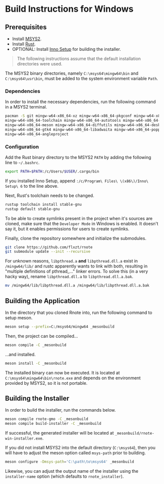 # Build Instructions for Windows

## Prerequisites

-   Install [MSYS2](https://www.msys2.org/).
-   Install [Rust](https://www.rust-lang.org/).
-   OPTIONAL: Install [Inno Setup](https://jrsoftware.org/isinfo.php) for building the installer.

> The following instructions assume that the default installation directories were used.

The MSYS2 binary directories, namely `C:\msys64\mingw64\bin` and `C:\msys64\usr\bin`, must be added to the system
environment variable `Path`.

### Dependencies

In order to install the necessary dependencies, run the following command in a MSYS2 terminal.

```bash
pacman -S git mingw-w64-x86_64-xz mingw-w64-x86_64-pkgconf mingw-w64-x86_64-gcc mingw-w64-x86_64-clang \
mingw-w64-x86_64-toolchain mingw-w64-x86_64-autotools mingw-w64-x86_64-make mingw-w64-x86_64-cmake \
mingw-w64-x86_64-meson mingw-w64-x86_64-diffutils mingw-w64-x86_64-desktop-file-utils mingw-w64-x86_64-appstream-glib \
mingw-w64-x86_64-gtk4 mingw-w64-x86_64-libadwaita mingw-w64-x86_64-poppler mingw-w64-x86_64-poppler-data \
mingw-w64-x86_64-angleproject
```

### Configuration

Add the Rust binary directory to the MSYS2 `PATH` by adding the following line to `~/.bashrc`.

```bash
export PATH=$PATH:/c/Users/$USER/.cargo/bin
```

If you installed Inno Setup, append `:/c/Program\ Files\ \(x86\)/Inno\ Setup\ 6` to the line above.

Next, Rust's toolchain needs to be changed.

```bash
rustup toolchain install stable-gnu
rustup default stable-gnu
```

To be able to create symlinks present in the project when it's sources are cloned, make sure that the `Developer Mode`
in Windows is enabled. It doesn't say it, but it enables permissions for users to create symlinks.

Finally, clone the repository somewhere and initialize the submodules.

```bash
git clone https://github.com/flxzt/rnote
git submodule update --init --recursive
```

For unknown reasons, `libpthread.a` **and** `libpthread.dll.a` exist in `/mingw64/lib/` and rustc apparently wants to
link with both, resulting in "multiple definitions of pthread\_..." linker errors.
To solve this (in a very hacky way), rename `libpthread.dll.a` to `libpthread.dll.a.bak`.

```bash
mv /mingw64/lib/libpthread.dll.a /mingw64/lib/libpthread.dll.a.bak
```

## Building the Application

In the directory that you cloned Rnote into, run the following command to setup meson.

```bash
meson setup --prefix=C:/msys64/mingw64 _mesonbuild
```

Then, the project can be compiled...

```bash
meson compile -C _mesonbuild
```

...and installed.

```bash
meson install -C _mesonbuild
```

The installed binary can now be executed. It is located at `C:\msys64\mingw64\bin\rnote.exe` and depends on the
environment provided by MSYS2, so it is not portable.

## Building the Installer

In order to build the installer, run the commands below.

```bash
meson compile rnote-gmo -C _mesonbuild
meson compile build-installer -C _mesonbuild
```

If successful, the generated installer will be located at `_mesonbuild/rnote-win-installer.exe`.

If you did not install MSYS2 into the default directory (`C:\msys64`), then you will have to adjust the meson option
called `msys-path` prior to building.

```bash
meson configure -Dmsys-path='C:\path\to\msys64' _mesonbuild
```

Likewise, you can adjust the output name of the installer using the `installer-name` option
(which defaults to `rnote_installer`).

